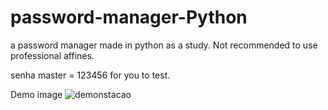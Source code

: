# password-manager-Python
a password manager made in python as a study. Not recommended to use professional affines.

senha master = 123456 for you to test.

Demo image
![demonstacao](https://github.com/CaioScura/password-manager-Python/assets/86533634/07e2ab56-5f86-4809-a28c-7ebde3f69afe)
